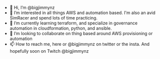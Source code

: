 - 👋 Hi, I’m @bigjimmynz
- 👀 I’m interested in all things AWS and automation based. I'm also an avid SimRacer and spend lots of time practicing. 
- 🌱 I’m currently learning terraform, and specialize in governance automation in cloudformation, python, and ansible. 
- 💞️ I’m looking to collaborate on thing based around AWS provisioning or automation
- 📫 How to reach me, here or @bigjimmynz on twitter or the insta. And hopefully soon on Twitch @bigjimmynz

<!---
bigjimmynz/bigjimmynz is a ✨ special ✨ repository because its `README.md` (this file) appears on your GitHub profile.
You can click the Preview link to take a look at your changes.
--->

